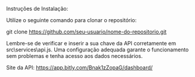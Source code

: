 Instruções de Instalação:

Utilize o seguinte comando para clonar o repositório:

git clone https://github.com/seu-usuario/nome-do-repositorio.git

Lembre-se de verificar e inserir a sua chave da API corretamente em src\services\api.js. Uma configuração adequada garante o funcionamento sem problemas e tenha acesso aos dados necessários. 

Site da API: https://app.bitly.com/Bnak1zZopaG/dashboard/





